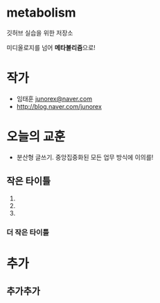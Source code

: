 # metabolism
깃허브 실습을 위한 저장소

미디올로지를 넘어 **메타볼리즘**으로!

# 작가
- 임태훈 <junorex@naver.com>
- http://blog.naver.com/junorex

# 오늘의 교훈
- 분산형 글쓰기. 중앙집중화된 모든 업무 방식에 이의를!

## 작은 타이틀

 1.

 2.

 3.

### 더 작은 타이틀

# 추가
## 추가추가
